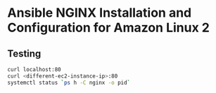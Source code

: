 # Ansible NGINX Installation and Configuration for Amazon Linux 2

## Testing

```sh
curl localhost:80
curl <different-ec2-instance-ip>:80
systemctl status `ps h -C nginx -o pid`
```